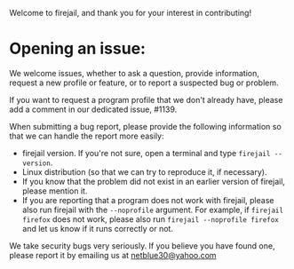 Welcome to firejail, and thank you for your interest in contributing!

# Opening an issue:
We welcome issues, whether to ask a question, provide information, request a new profile or
feature, or to report a suspected bug or problem.

If you want to request a program profile that we don't already have, please add a comment in
our dedicated issue, #1139.

When submitting a bug report, please provide the following information so that
we can handle the report more easily:
 - firejail version. If you're not sure, open a terminal and type `firejail --version`.
 - Linux distribution (so that we can try to reproduce it, if necessary).
 - If you know that the problem did not exist in an earlier version of firejail, please mention it.
 - If you are reporting that a program does not work with firejail, please also run firejail with
 the `--noprofile` argument.
 For example, if `firejail firefox` does not work, please also run `firejail --noprofile firefox` and
 let us know if it runs correctly or not.

We take security bugs very seriously. If you believe you have found one, please report it by
emailing us at netblue30@yahoo.com
